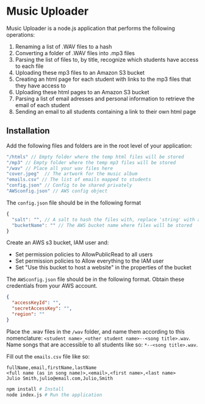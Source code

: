# Music Uploader
Music Uploader is a node.js application that performs the following operations: 

1. Renaming a list of .WAV files to a hash
2. Converting a folder of .WAV files into .mp3 files
3. Parsing the list of files to, by title, recognize which students have access to each file
4. Uploading these mp3 files to an Amazon S3 bucket
5. Creating an html page for each student with links to the mp3 files that they have access to
6. Uploading these html pages to an Amazon S3 bucket
7. Parsing a list of email adresses and personal information to retrieve the email of each student
8. Sending an email to all students containing a link to their own html page

## Installation

Add the following files and folders are in the root level of your application: 

```javascript
"/htmls" // Empty folder where the temp html files will be stored
"/mp3" // Empty folder where the temp mp3 files will be stored
"/wav" // Place all your wav files here
"cover.jpeg"  // The artwork for the music album
"emails.csv" // The list of emails mapped to students
"config.json" // Config to be shared privately
"AWSconfig.json" // AWS config object
```

The `config.json` file should be in the following format
```javascript
{
  "salt": "", // A salt to hash the files with, replace 'string' with any string of characters
  "bucketName": "" // The AWS bucket name where files will be stored
}
```

Create an AWS s3 bucket, IAM user and: 
- Set permission policies to AllowPublicRead to all users
- Set permission policies to Allow everything to the IAM user
- Set "Use this bucket to host a website" in the properties of the bucket


The `AWSconfig.json` file should be in the following format. Obtain these credentials from your AWS account.
```json
{ 
  "accessKeyId": "", 
  "secretAccessKey": "", 
  "region": "" 
}
```

Place the .wav files in the `/wav` folder, and name them according to this nomenclature: 
`<student name>_<other student name>--<song title>.wav`. 
Name songs that are accessible to all students like so: 
`*--<song title>.wav`.

Fill out the `emails.csv` file like so: 
```
fullName,email,firstName,lastName
<full name (as in song name)>,<email>,<first name>,<last name>
Julio Smith,julio@email.com,Julio,Smith
```

```bash
npm install # Install
node index.js # Run the application
```
